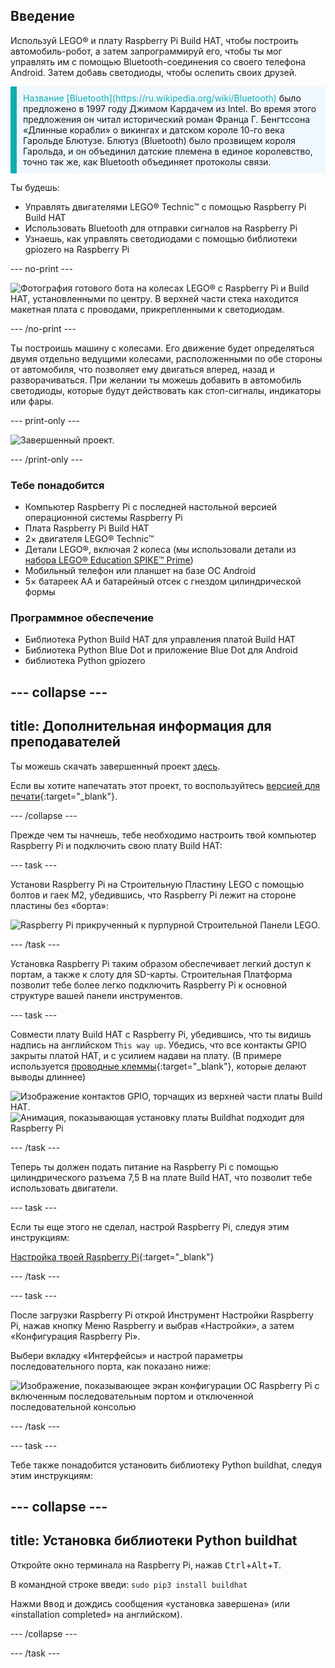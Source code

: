 ## Введение

Используй LEGO® и плату Raspberry Pi Build HAT, чтобы построить автомобиль-робот, а затем запрограммируй его, чтобы ты мог управлять им с помощью Bluetooth-соединения со своего телефона Android. Затем добавь светодиоды, чтобы ослепить своих друзей.

<p style="border-left: solid; border-width:10px; border-color: #0faeb0; background-color: aliceblue; padding: 10px;">
<span style="color: #0faeb0">Название [Bluetooth](https://ru.wikipedia.org/wiki/Bluetooth)</span> было предложено в 1997 году Джимом Кардачем из Intel. Во время этого предложения он читал исторический роман Франца Г. Бенгтссона «Длинные корабли» о викингах и датском короле 10-го века Гарольде Блютузе. Блютуз (Bluetooth) было прозвищем короля Гарольда, и он объединил датские племена в единое королевство, точно так же, как Bluetooth объединяет протоколы связи.
</p>

Ты будешь:
+ Управлять двигателями LEGO® Technic™ с помощью Raspberry Pi Build HAT
+ Использовать Bluetooth для отправки сигналов на Raspberry Pi
+ Узнаешь, как управлять светодиодами с помощью библиотеки gpiozero на Raspberry Pi

--- no-print ---

![Фотография готового бота на колесах LEGO® с Raspberry Pi и Build HAT, установленными по центру. В верхней части стека находится макетная плата с проводами, прикрепленными к светодиодам.](images/lego-bot.gif)

--- /no-print ---

Ты построишь машину с колесами. Его движение будет определяться двумя отдельно ведущими колесами, расположенными по обе стороны от автомобиля, что позволяет ему двигаться вперед, назад и разворачиваться. При желании ты можешь добавить в автомобиль светодиоды, которые будут действовать как стоп-сигналы, индикаторы или фары.

--- print-only ---

![Завершенный проект.](images/buggy.JPG)

--- /print-only ---

### Тебе понадобится

+ Компьютер Raspberry Pi с последней настольной версией операционной системы Raspberry Pi
+ Плата Raspberry Pi Build HAT
+ 2× двигателя LEGO® Technic™
+ Детали LEGO®, включая 2 колеса (мы использовали детали из [набора LEGO® Education SPIKE™ Prime](https://education.lego.com/en-gb/product/spike-prime))
+ Мобильный телефон или планшет на базе ОС Android
+ 5× батареек AA и батарейный отсек с гнездом цилиндрической формы

### Программное обеспечение

+ Библиотека Python Build HAT для управления платой Build HAT
+ Библиотека Python Blue Dot и приложение Blue Dot для Android
+ библиотека Python gpiozero


--- collapse ---
---
title: Дополнительная информация для преподавателей
---

Ты можешь скачать завершенный проект [здесь](https://rpf.io/p/ru-RU/bt-robot-car-go).

Если вы хотите напечатать этот проект, то воспользуйтесь [версией для печати](https://projects.raspberrypi.org/ru-RU/projects/bt-robot-car/print){:target="_blank"}.

--- /collapse ---

Прежде чем ты начнешь, тебе необходимо настроить твой компьютер Raspberry Pi и подключить свою плату Build HAT:

--- task ---

Установи Raspberry Pi на Cтроительную Пластину LEGO с помощью болтов и гаек M2, убедившись, что Raspberry Pi лежит на стороне пластины без «борта»:

 ![Raspberry Pi прикрученный к пурпурной Строительной Панели LEGO.](images/build_11.jpg)

--- /task ---

Установка Raspberry Pi таким образом обеспечивает легкий доступ к портам, а также к слоту для SD-карты. Строительная Платформа позволит тебе более легко подключить Raspberry Pi к основной структуре вашей панели инструментов.

--- task ---

Совмести плату Build HAT с Raspberry Pi, убедившись, что ты видишь надпись на английском `This way up`. Убедись, что все контакты GPIO закрыты платой HAT, и с усилием надави на плату. (В примере используется [проводные клеммы](https://www.adafruit.com/product/2223){:target="_blank"}, которые делают выводы длиннее)

![Изображение контактов GPIO, торчащих из верхней части платы Build HAT.](images/build_15.jpg) ![Анимация, показывающая установку платы Buildhat подходит для Raspberry Pi](images/haton.gif)

--- /task ---

Теперь ты должен подать питание на Raspberry Pi с помощью цилиндрического разъема 7,5 В на плате Build HAT, что позволит тебе использовать двигатели.

--- task ---

Если ты еще этого не сделал, настрой Raspberry Pi, следуя этим инструкциям:

[Настройка твоей Raspberry Pi](https://projects.raspberrypi.org/ru-RU/projects/raspberry-pi-setting-up){:target="_blank"}

--- /task ---

--- task ---

После загрузки Raspberry Pi открой Инструмент Настройки Raspberry Pi, нажав кнопку Меню Raspberry и выбрав «Настройки», а затем «Конфигурация Raspberry Pi».

Выбери вкладку «Интерфейсы» и настрой параметры последовательного порта, как показано ниже:

![Изображение, показывающее экран конфигурации ОС Raspberry Pi с включенным последовательным портом и отключенной последовательной консолью](images/configshot.jpg)

--- /task ---

--- task ---

Тебе также понадобится установить библиотеку Python buildhat, следуя этим инструкциям:

--- collapse ---
---
title: Установка библиотеки Python buildhat
---

Откройте окно терминала на Raspberry Pi, нажав <kbd>Ctrl</kbd>+<kbd>Alt</kbd>+<kbd>T</kbd>.

В командной строке введи: `sudo pip3 install buildhat`

Нажми <kbd>Ввод</kbd> и дождись сообщения «установка завершена» (или «installation completed» на английском).

--- /collapse ---

--- /task ---